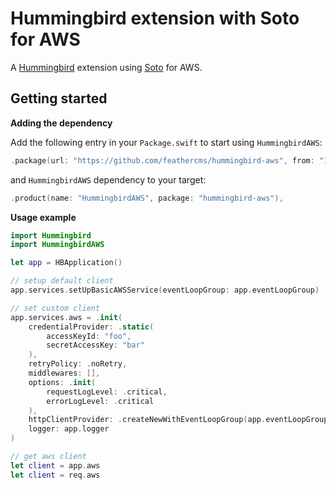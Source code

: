 # Hummingbird extension with Soto for AWS

A [Hummingbird](https://github.com/hummingbird-project/hummingbird) extension using [Soto](https://github.com/soto-project/soto) for AWS.

## Getting started

**Adding the dependency**

Add the following entry in your `Package.swift` to start using `HummingbirdAWS`:

```swift
.package(url: "https://github.com/feathercms/hummingbird-aws", from: "1.0.0"),
```

and `HummingbirdAWS` dependency to your target:

```swift
.product(name: "HummingbirdAWS", package: "hummingbird-aws"),    
```

**Usage example**

```swift
import Hummingbird
import HummingbirdAWS

let app = HBApplication()

// setup default client 
app.services.setUpBasicAWSService(eventLoopGroup: app.eventLoopGroup)

// set custom client
app.services.aws = .init(
    credentialProvider: .static(
        accessKeyId: "foo",
        secretAccessKey: "bar"
    ),
    retryPolicy: .noRetry,
    middlewares: [],
    options: .init(
        requestLogLevel: .critical,
        errorLogLevel: .critical
    ),
    httpClientProvider: .createNewWithEventLoopGroup(app.eventLoopGroup),
    logger: app.logger
)

// get aws client
let client = app.aws
let client = req.aws
```
